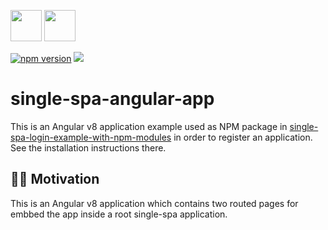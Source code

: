 <p float="left">
  <img src="https://single-spa.js.org/img/logo-white-bgblue.svg" width="50" height="50">
  <img src="https://angular.io/assets/images/logos/angular/angular.png" width="50" height="50">
</p>

[![npm version](https://img.shields.io/npm/v/single-spa-angular-app.svg?style=flat-square)](https://www.npmjs.org/package/single-spa-angular-app)
[![](https://data.jsdelivr.com/v1/package/npm/single-spa-angular-app/badge)](https://www.jsdelivr.com/package/npm/single-spa-angular-app)

# single-spa-angular-app

This is an Angular v8 application example used as NPM package in [single-spa-login-example-with-npm-modules](https://github.com/jualoppaz/single-spa-login-example-with-npm-modules) in order to register an application. See the installation instructions there.

## ✍🏻 Motivation

This is an Angular v8 application which contains two routed pages for embbed the app inside a root single-spa application.
